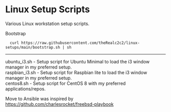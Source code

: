 # Linux Setup Scripts
Various Linux workstation setup scripts.

Bootstrap
```
  curl https://raw.githubusercontent.com/theRealc2c2/linux-setups/main/bootstrap.sh | sh
```

***

ubuntu_i3.sh - Setup script for Ubuntu Minimal to load the i3 window manager in my preferred setup.  
raspbian_i3.sh - Setup script for Raspbian lite to load the i3 window manager in my preferred setup.   
centos8.sh - Setup script for CentOS 8 with my preferred applications/repos.


Move to Ansible was inspired by  
https://github.com/charlesrocket/freebsd-playbook
